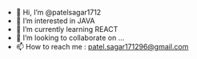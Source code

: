- 👋 Hi, I’m @patelsagar1712
- 👀 I’m interested in JAVA 
- 🌱 I’m currently learning REACT
- 💞️ I’m looking to collaborate on ...
- 📫 How to reach me : patel.sagar171296@gmail.com
<!---
patelsagar1712/patelsagar1712 is a ✨ special ✨ repository because its `README.md` (this file) appears on your GitHub profile.
You can click the Preview link to take a look at your changes.
--->
